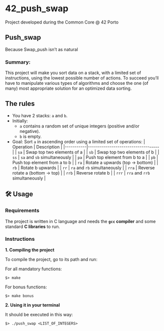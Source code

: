 # 42_push_swap
Project developed during the Common Core @ 42 Porto

## Push_swap
Because Swap_push isn’t as natural

### Summary:
This project will make you sort data on a stack, with a limited set of instructions, using
the lowest possible number of actions. To succeed you’ll have to manipulate various
types of algorithms and choose the one (of many) most appropriate solution for an
optimized data sorting.

## The rules

- You have 2 stacks: `a` and `b`.
- Initially:
  - `a` contains a random set of unique integers (positive and/or negative).
  - `b` is empty.
- Goal: Sort `a` in ascending order using a limited set of operations:
| Operation | Description                          |
|-----------|------------------------------------|
| `sa`      | Swap top two elements of a         |
| `sb`      | Swap top two elements of b         |
| `ss`      | `sa` and `sb` simultaneously       |
| `pa`      | Push top element from b to a       |
| `pb`      | Push top element from a to b       |
| `ra`      | Rotate a upwards (top → bottom)    |
| `rb`      | Rotate b upwards                   |
| `rr`      | `ra` and `rb` simultaneously       |
| `rra`     | Reverse rotate a (bottom → top)    |
| `rrb`     | Reverse rotate b                   |
| `rrr`     | `rra` and `rrb` simultaneously     |

## 🛠️ Usage

### Requirements

The project is written in C language and needs the **`gcc` compiler** and some standard **C libraries** to run.

### Instructions

**1. Compiling the project**

To compile the project, go to its path and run:

For all mandatory functions:

```shell
$> make
```

For bonus functions:

```shell
$> make bonus
```

**2. Using it in your terminal**

It should be executed in this way:

```shell
$> ./push_swap <LIST_OF_INTEGERS>
```
